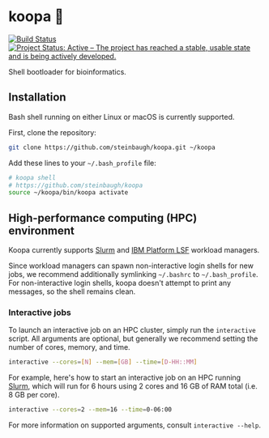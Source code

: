 # koopa 🐢

[![Build Status](https://travis-ci.org/steinbaugh/koopa.svg?branch=master)](https://travis-ci.org/steinbaugh/koopa)
[![Project Status: Active – The project has reached a stable, usable state and is being actively developed.](http://www.repostatus.org/badges/latest/active.svg)](http://www.repostatus.org/#active)

Shell bootloader for bioinformatics.

## Installation

Bash shell running on either Linux or macOS is currently supported.

First, clone the repository:

```bash
git clone https://github.com/steinbaugh/koopa.git ~/koopa
```

Add these lines to your `~/.bash_profile` file:

```bash
# koopa shell
# https://github.com/steinbaugh/koopa
source ~/koopa/bin/koopa activate
```

## High-performance computing (HPC) environment

Koopa currently supports [Slurm][] and [IBM Platform LSF][LSF] workload managers.

Since workload managers can spawn non-interactive login shells for new jobs, we recommend additionally symlinking `~/.bashrc` to `~/.bash_profile`. For non-interactive login shells, koopa doesn't attempt to print any messages, so the shell remains clean.

### Interactive jobs

To launch an interactive job on an HPC cluster, simply run the `interactive` script. All arguments are optional, but generally we recommend setting the number of cores, memory, and time.

```bash
interactive --cores=[N] --mem=[GB] --time=[D-HH::MM]
```

For example, here's how to start an interactive job on an HPC running [Slurm][], which will run for 6 hours using 2 cores and 16 GB of RAM total (i.e. 8 GB per core).

```bash
interactive --cores=2 --mem=16 --time=0-06:00
```

For more information on supported arguments, consult `interactive --help`.

[LSF]: https://www.ibm.com/support/knowledgecenter/en/SSETD4/product_welcome_platform_lsf.html
[Slurm]: https://slurm.schedmd.com
